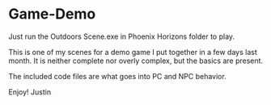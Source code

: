 # Game-Demo
Just run the Outdoors Scene.exe in Phoenix Horizons folder to play.

This is one of my scenes for a demo game I put together in a few days last month.
It is neither complete nor overly complex, but the basics are present.

The included code files are what goes into PC and NPC behavior.

Enjoy!
Justin